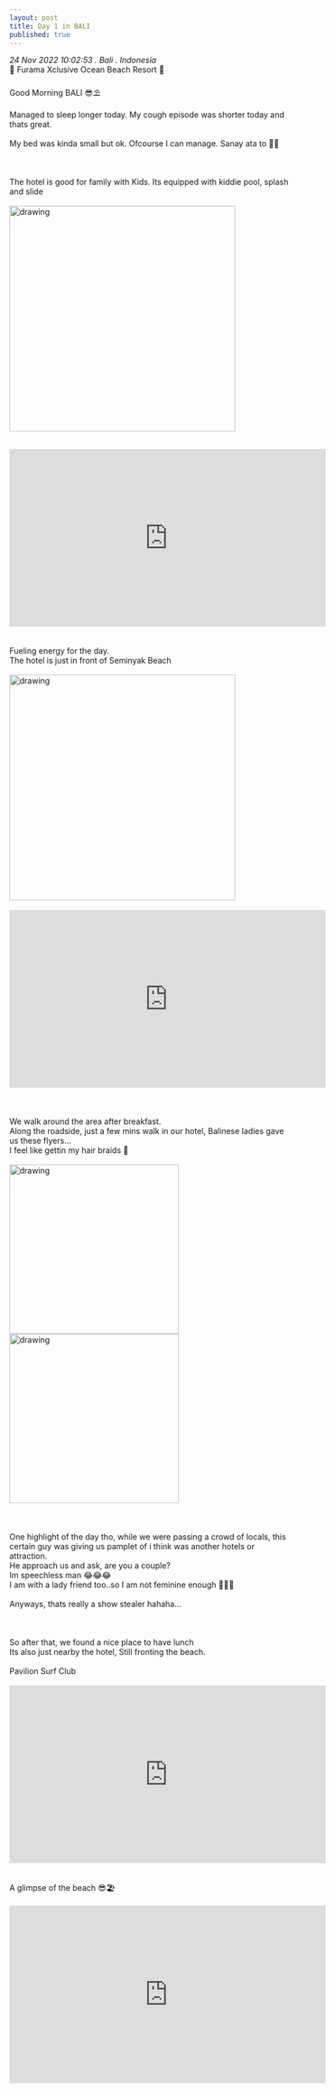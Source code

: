 ```yaml
---
layout: post
title: Day 1 in BALI
published: true
---
```

_24 Nov 2022 10:02:53 . Bali . Indonesia_
<br>
📍 Furama Xclusive Ocean Beach Resort 📍
<br>
<br>
Good Morning BALI 😎⛱️
<br>
<br>
Managed to sleep longer today. My cough episode was shorter today and thats great.
<br>
<br>
My bed was kinda small but ok. Ofcourse I can manage. Sanay ata to 💪🏻
<br>
<br>
<br>
<br>
The hotel is good for family with Kids. Its equipped with kiddie pool, splash and slide
<br>
<br>
<img src="https://drive.google.com/uc?export=view&id=1yY3MpRX3bmvygqo-KJDr8P1nL5CZ0ZHt" alt="drawing" width="400"/>
<br>
<br>
<iframe width="560" height="315" src="https://www.youtube.com/embed/pFwQ867gLdI" frameborder="0" allow="accelerometer; autoplay; encrypted-media; gyroscope; picture-in-picture" allowfullscreen></iframe>
<br>
<br>
<br>
Fueling energy for the day. 
<br>
The hotel is just in front of Seminyak Beach 
<br>
<br>
<img src="https://drive.google.com/uc?export=view&id=1puRhu6JjZsXJecUzq1AvZ3BwIMKjT0XU" alt="drawing" width="400"/>
<br>
<br>
<iframe width="560" height="315" src="https://www.youtube.com/embed/3RzV8Bhr1FM" frameborder="0" allow="accelerometer; autoplay; encrypted-media; gyroscope; picture-in-picture" allowfullscreen></iframe>
<br>
<br>
<br>
<br>
We walk around the area after breakfast.
<br>
Along the roadside, just a few mins walk in our hotel, Balinese ladies gave us these flyers...
<br>
I feel like gettin my hair braids 🤔
<br>
<br>
<img src="https://drive.google.com/uc?export=view&id=1KeKrf7gUotDlDyWTX4rnrqhVQQpsKnnG" alt="drawing" width="300"/> <img src="https://drive.google.com/uc?export=view&id=1o2Igv8hMgf69m3QdX9LHdOV37ecPNztk" alt="drawing" width="300"/>
<br>
<br>
<br>
<br>
One highlight of the day tho, while we were passing a crowd of locals, this certain guy was giving us pamplet of i think was another hotels or attraction. 
<br>
He approach us and ask, are you a couple? 
<br>
Im speechless man 😂😂😂
<br>
I am with a lady friend too..so I am not feminine enough 🤪🤪🤪
<br>
<br>
Anyways, thats really a show stealer hahaha...
<br>
<br>
<br>
<br>
So after that, we found a nice place to have lunch
<br>
Its also just nearby the hotel, Still fronting the beach.
<br>
<br>
Pavilion Surf Club
<br>
<br>
<iframe width="560" height="315" src="https://www.youtube.com/embed/EKEh8oasYM0" frameborder="0" allow="accelerometer; autoplay; encrypted-media; gyroscope; picture-in-picture" allowfullscreen></iframe>
<br>
<br>
<br>
A glimpse of the beach 😎🏖️
<br>
<br>
<iframe width="560" height="315" src="https://www.youtube.com/embed/RwGVe73Ag4k" frameborder="0" allow="accelerometer; autoplay; encrypted-media; gyroscope; picture-in-picture" allowfullscreen></iframe>

